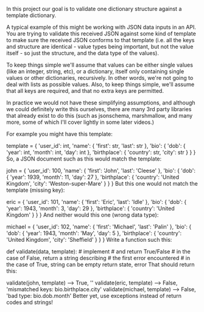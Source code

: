 In this project our goal is to validate one dictionary structure against a template dictionary.

A typical example of this might be working with JSON data inputs in an API. You are trying to validate this received JSON against some kind of template to make sure the received JSON conforms to that template (i.e. all the keys and structure are identical - value types being important, but not the value itself - so just the structure, and the data type of the values).

To keep things simple we'll assume that values can be either single values (like an integer, string, etc), or a dictionary, itself only containing single values or other dictionaries, recursively. In other words, we're not going to deal with lists as possible values. Also, to keep things simple, we'll assume that all keys are required, and that no extra keys are permitted.

In practice we would not have these simplifying assumptions, and although we could definitely write this ourselves, there are many 3rd party libraries that already exist to do this (such as jsonschema, marshmallow, and many more, some of which I'll cover lightly in some later videos.)

For example you might have this template:

template = {
    'user_id': int,
    'name': {
        'first': str,
        'last': str
    },
    'bio': {
        'dob': {
            'year': int,
            'month': int,
            'day': int
        },
        'birthplace': {
            'country': str,
            'city': str
        }
    }
}
So, a JSON document such as this would match the template:

john = {
    'user_id': 100,
    'name': {
        'first': 'John',
        'last': 'Cleese'
    },
    'bio': {
        'dob': {
            'year': 1939,
            'month': 11,
            'day': 27
        },
        'birthplace': {
            'country': 'United Kingdom',
            'city': 'Weston-super-Mare'
        }
    }
}
But this one would not match the template (missing key):

eric = {
    'user_id': 101,
    'name': {
        'first': 'Eric',
        'last': 'Idle'
    },
    'bio': {
        'dob': {
            'year': 1943,
            'month': 3,
            'day': 29
        },
        'birthplace': {
            'country': 'United Kingdom'
        }
    }
}
And neither would this one (wrong data type):

michael = {
    'user_id': 102,
    'name': {
        'first': 'Michael',
        'last': 'Palin'
    },
    'bio': {
        'dob': {
            'year': 1943,
            'month': 'May',
            'day': 5
        },
        'birthplace': {
            'country': 'United Kingdom',
            'city': 'Sheffield'
        }
    }
}
Write a function such this:

def validate(data, template):
    # implement
    # and return True/False
    # in the case of False, return a string describing 
    # the first error encountered
    # in the case of True, string can be empty
    return state, error
That should return this:

validate(john, template) --> True, ''
validate(eric, template) --> False, 'mismatched keys: bio.birthplace.city'
validate(michael, template) --> False, 'bad type: bio.dob.month'
Better yet, use exceptions instead of return codes and strings!